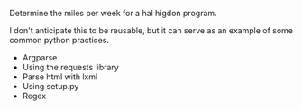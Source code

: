 Determine the miles per week for a hal higdon program.

I don't anticipate this to be reusable, but it can serve as an example of some common python practices.

 - Argparse
 - Using the requests library
 - Parse html with lxml
 - Using setup.py
 - Regex
